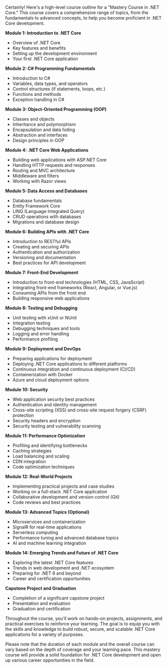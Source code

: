 Certainly! Here's a high-level course outline for a "Mastery Course in .NET Core." This course covers a comprehensive range of topics, from the fundamentals to advanced concepts, to help you become proficient in .NET Core development.

**Module 1: Introduction to .NET Core**

- Overview of .NET Core
- Key features and benefits
- Setting up the development environment
- Your first .NET Core application

**Module 2: C# Programming Fundamentals**

- Introduction to C#
- Variables, data types, and operators
- Control structures (if statements, loops, etc.)
- Functions and methods
- Exception handling in C#

**Module 3: Object-Oriented Programming (OOP)**

- Classes and objects
- Inheritance and polymorphism
- Encapsulation and data hiding
- Abstraction and interfaces
- Design principles in OOP

**Module 4: .NET Core Web Applications**

- Building web applications with ASP.NET Core
- Handling HTTP requests and responses
- Routing and MVC architecture
- Middleware and filters
- Working with Razor views

**Module 5: Data Access and Databases**

- Database fundamentals
- Entity Framework Core
- LINQ (Language Integrated Query)
- CRUD operations with databases
- Migrations and database design

**Module 6: Building APIs with .NET Core**

- Introduction to RESTful APIs
- Creating and securing APIs
- Authentication and authorization
- Versioning and documentation
- Best practices for API development

**Module 7: Front-End Development**

- Introduction to front-end technologies (HTML, CSS, JavaScript)
- Integrating front-end frameworks (React, Angular, or Vue.js)
- Consuming APIs from the front end
- Building responsive web applications

**Module 8: Testing and Debugging**

- Unit testing with xUnit or NUnit
- Integration testing
- Debugging techniques and tools
- Logging and error handling
- Performance profiling

**Module 9: Deployment and DevOps**

- Preparing applications for deployment
- Deploying .NET Core applications to different platforms
- Continuous integration and continuous deployment (CI/CD)
- Containerization with Docker
- Azure and cloud deployment options

**Module 10: Security**

- Web application security best practices
- Authentication and identity management
- Cross-site scripting (XSS) and cross-site request forgery (CSRF) protection
- Security headers and encryption
- Security testing and vulnerability scanning

**Module 11: Performance Optimization**

- Profiling and identifying bottlenecks
- Caching strategies
- Load balancing and scaling
- CDN integration
- Code optimization techniques

**Module 12: Real-World Projects**

- Implementing practical projects and case studies
- Working on a full-stack .NET Core application
- Collaborative development and version control (Git)
- Code reviews and best practices

**Module 13: Advanced Topics (Optional)**

- Microservices and containerization
- SignalR for real-time applications
- Serverless computing
- Performance tuning and advanced database topics
- AI and machine learning integration

**Module 14: Emerging Trends and Future of .NET Core**

- Exploring the latest .NET Core features
- Trends in web development and .NET ecosystem
- Preparing for .NET 6 and beyond
- Career and certification opportunities

**Capstone Project and Graduation**

- Completion of a significant capstone project
- Presentation and evaluation
- Graduation and certification

Throughout the course, you'll work on hands-on projects, assignments, and practical exercises to reinforce your learning. The goal is to equip you with the skills and knowledge to build robust, secure, and scalable .NET Core applications for a variety of purposes.

Please note that the duration of each module and the overall course can vary based on the depth of coverage and your learning pace. This mastery course will provide a solid foundation for .NET Core development and open up various career opportunities in the field.


